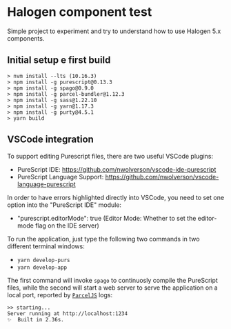 # Halogen component test

Simple project to experiment and try to understand how to use Halogen 5.x components.

## Initial setup e first build

    > nvm install --lts (10.16.3)
    > npm install -g purescript@0.13.3
    > npm install -g spago@0.9.0
    > npm install -g parcel-bundler@1.12.3
    > npm install -g sass@1.22.10
    > npm install -g yarn@1.17.3
    > npm install -g purty@4.5.1
    > yarn build


## VSCode integration

To support editing Purescript files, there are two useful VSCode plugins:
- PureScript IDE: https://github.com/nwolverson/vscode-ide-purescript
- PureScript Language Support: https://github.com/nwolverson/vscode-language-purescript

In order to have errors highlighted directly into VSCode, you need to set one option into the "PureScript IDE" module:
- "purescript.editorMode": true (Editor Mode: Whether to set the editor-mode flag on the IDE server)

To run the application, just type the following two commands in two different terminal windows:
- `yarn develop-purs`
- `yarn develop-app`

The first command will invoke `spago` to continuosly compile the PureScript files, while the second will start a web server to serve the application on a local port, reported by [`ParcelJS`]() logs:

    >> starting...
    Server running at http://localhost:1234 
    ✨  Built in 2.36s.
